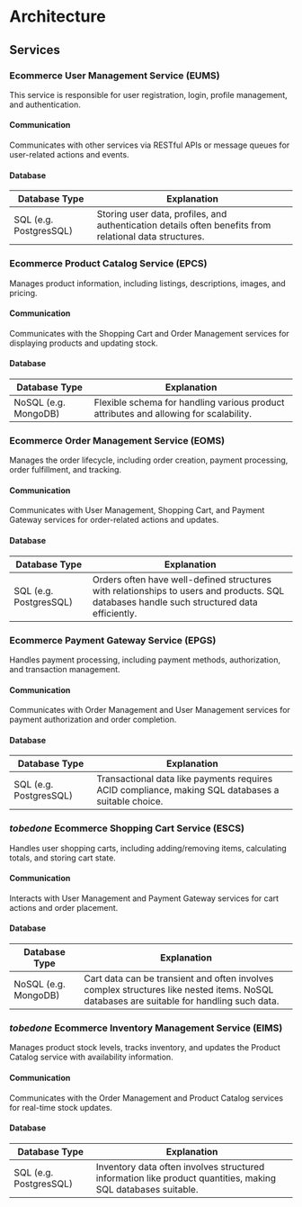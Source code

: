 # Architecture

## Services

### Ecommerce User Management Service (EUMS)
This service is responsible for user registration, login, profile management, and authentication.

#### Communication
Communicates with other services via RESTful APIs or message queues for user-related actions and events.

#### Database 

| Database Type          | Explanation                                                                                             |
|------------------------|---------------------------------------------------------------------------------------------------------|
| SQL (e.g. PostgresSQL) | Storing user data, profiles, and authentication details often benefits from relational data structures. |


### Ecommerce Product Catalog Service (EPCS)
Manages product information, including listings, descriptions, images, and pricing.

#### Communication
Communicates with the Shopping Cart and Order Management services for displaying products and updating stock.

#### Database

| Database Type        | Explanation                                                                           |
|----------------------|---------------------------------------------------------------------------------------|
| NoSQL (e.g. MongoDB) | Flexible schema for handling various product attributes and allowing for scalability. |


### Ecommerce Order Management Service (EOMS)
Manages the order lifecycle, including order creation, payment processing, order fulfillment, and tracking.

#### Communication
Communicates with User Management, Shopping Cart, and Payment Gateway services for order-related actions and updates.

#### Database

| Database Type          | Explanation                                                                                                                                |
|------------------------|--------------------------------------------------------------------------------------------------------------------------------------------|
| SQL (e.g. PostgresSQL) | Orders often have well-defined structures with relationships to users and products. SQL databases handle such structured data efficiently. |


### Ecommerce Payment Gateway Service (EPGS)
Handles payment processing, including payment methods, authorization, and transaction management.

#### Communication
Communicates with Order Management and User Management services for payment authorization and order completion.

#### Database

| Database Type          | Explanation                                                                                        |
|------------------------|----------------------------------------------------------------------------------------------------|
| SQL (e.g. PostgresSQL) | Transactional data like payments requires ACID compliance, making SQL databases a suitable choice. |


### *tobedone* Ecommerce Shopping Cart Service (ESCS)
Handles user shopping carts, including adding/removing items, calculating totals, and storing cart state.

#### Communication
Interacts with User Management and Payment Gateway services for cart actions and order placement.

#### Database

| Database Type        | Explanation                                                                                                                              |
|----------------------|------------------------------------------------------------------------------------------------------------------------------------------|
| NoSQL (e.g. MongoDB) | Cart data can be transient and often involves complex structures like nested items. NoSQL databases are suitable for handling such data. |


### *tobedone* Ecommerce Inventory Management Service (EIMS)
Manages product stock levels, tracks inventory, and updates the Product Catalog service with availability information.

#### Communication
Communicates with the Order Management and Product Catalog services for real-time stock updates.

#### Database

| Database Type          | Explanation                                                                                                  |
|------------------------|--------------------------------------------------------------------------------------------------------------|
| SQL (e.g. PostgresSQL) | Inventory data often involves structured information like product quantities, making SQL databases suitable. |

